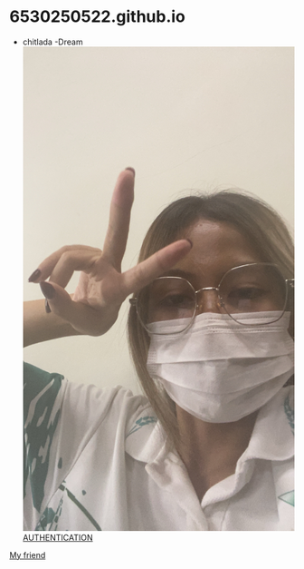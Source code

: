 # 6530250522.github.io
 - chitlada
     -Dream
![alt text](IMG_8325.jpeg)
[AUTHENTICATION](authentication)
     
[My friend](https://6530250514.github.io)
